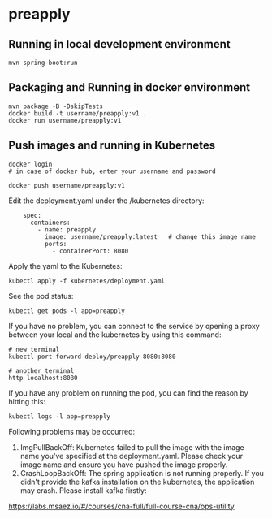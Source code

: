 # preapply

## Running in local development environment

```
mvn spring-boot:run
```

## Packaging and Running in docker environment

```
mvn package -B -DskipTests
docker build -t username/preapply:v1 .
docker run username/preapply:v1
```

## Push images and running in Kubernetes

```
docker login 
# in case of docker hub, enter your username and password

docker push username/preapply:v1
```

Edit the deployment.yaml under the /kubernetes directory:
```
    spec:
      containers:
        - name: preapply
          image: username/preapply:latest   # change this image name
          ports:
            - containerPort: 8080

```

Apply the yaml to the Kubernetes:
```
kubectl apply -f kubernetes/deployment.yaml
```

See the pod status:
```
kubectl get pods -l app=preapply
```

If you have no problem, you can connect to the service by opening a proxy between your local and the kubernetes by using this command:
```
# new terminal
kubectl port-forward deploy/preapply 8080:8080

# another terminal
http localhost:8080
```

If you have any problem on running the pod, you can find the reason by hitting this:
```
kubectl logs -l app=preapply
```

Following problems may be occurred:

1. ImgPullBackOff:  Kubernetes failed to pull the image with the image name you've specified at the deployment.yaml. Please check your image name and ensure you have pushed the image properly.
1. CrashLoopBackOff: The spring application is not running properly. If you didn't provide the kafka installation on the kubernetes, the application may crash. Please install kafka firstly:

https://labs.msaez.io/#/courses/cna-full/full-course-cna/ops-utility

